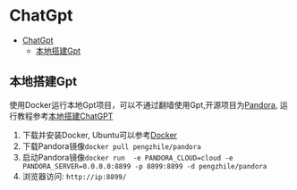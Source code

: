 # ChatGpt

- [ChatGpt](#chatgpt)
  - [本地搭建Gpt](#本地搭建gpt)


## 本地搭建Gpt

使用Docker运行本地Gpt项目，可以不通过翻墙使用Gpt,开源项目为[Pandora](https://github.com/pengzhile/pandora), 运行教程参考[本地搭建ChatGPT](https://www.freedidi.com/9544.html)

1. 下载并安装Docker, Ubuntu可以参考[Docker](docker.md)
2. 下载Pandora镜像`docker pull pengzhile/pandora`
3. 启动Pandora镜像`docker run  -e PANDORA_CLOUD=cloud -e PANDORA_SERVER=0.0.0.0:8899 -p 8899:8899 -d pengzhile/pandora`
4. 浏览器访问: `http://ip:8899/`
